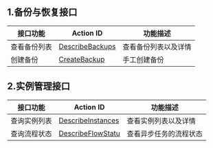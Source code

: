 ## 1.备份与恢复接口
| 接口功能 | Action ID | 功能描述 | 
|---------|---------|---------|
| 查看备份列表 | [DescribeBackups](/doc/api/449/6422) | 查看备份列表以及详情 |
| 创建备份 | [CreateBackup](/doc/api/449/6876) | 手工创建备份 |

## 2.实例管理接口
| 接口功能 | Action ID | 功能描述 | 
|---------|---------|---------|
| 查询实例列表 | [DescribeInstances](/doc/api/449/6878) | 查看实例列表以及详情 |
| 查询流程状态 | [DescribeFlowStatu](/doc/api/449/6878) | 查看异步任务的流程状态 |
